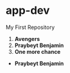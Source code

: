 # app-dev
My First Repository
1. **Avengers**
2. **Praybeyt Benjamin**
3. **One more chance**
- **Praybeyt Benjamin**
